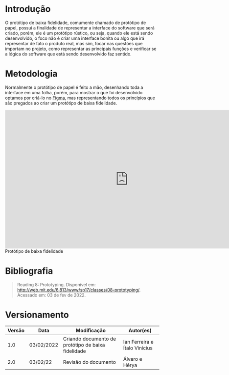 # Introdução

O protótipo de baixa fidelidade, comumente chamado de protótipo de papel, possui a finalidade de representar a interface do software que será criado, porém, ele é um protótipo rústico, ou seja, quando ele está sendo desenvolvido, o foco não é criar uma interface bonita ou algo que irá representar de fato o produto real, mas sim, focar nas questões que importam no projeto, como representar as principais funções e verificar se a lógica do software que está sendo desenvolvido faz sentido.

# Metodologia

Normalmente o protótipo de papel é feito a mão, desenhando toda a interface em uma folha, porém, para mostrar o que foi desenvolvido optamos por criá-lo no [Figma](https://www.figma.com), mas representando todos os princípios que são pregados ao criar um protótipo de baixa fidelidade.  


<iframe style="border: 1px solid rgba(0, 0, 0, 0.1);" width="800" height="450" src="https://www.figma.com/embed?embed_host=share&url=https%3A%2F%2Fwww.figma.com%2Fproto%2FrpB45uiQVI8DFuec5c9OgJ%2FStag.io---Baixa-fidelidade%3Fnode-id%3D5%253A4%26scaling%3Dcontain%26page-id%3D0%253A1%26starting-point-node-id%3D5%253A4" allowfullscreen></iframe>

<figcaption>Protótipo de baixa fidelidade</figcaption>


# Bibliografia

>Reading 8: Prototyping. Disponível em: <http://web.mit.edu/6.813/www/sp17/classes/08-prototyping/>. Acessado em: 03 de fev de 2022. 

# Versionamento

Versão | Data | Modificação | Autor(es) |
|--|--|--|--|
|1.0|03/02/2022|Criando documento de protótipo de baixa fidelidade|Ian Ferreira e Ítalo Vinícius|
|2.0|03/02/22|Revisão do documento|Álvaro e Hérya|